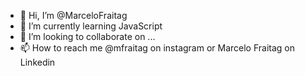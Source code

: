 - 👋 Hi, I’m @MarceloFraitag
- 🌱 I’m currently learning JavaScript
- 💞️ I’m looking to collaborate on ...
- 📫 How to reach me @mfraitag on instagram or Marcelo Fraitag on Linkedin

<!---
MarceloFraitag/MarceloFraitag is a ✨ special ✨ repository because its `README.md` (this file) appears on your GitHub profile.
You can click the Preview link to take a look at your changes.
--->
